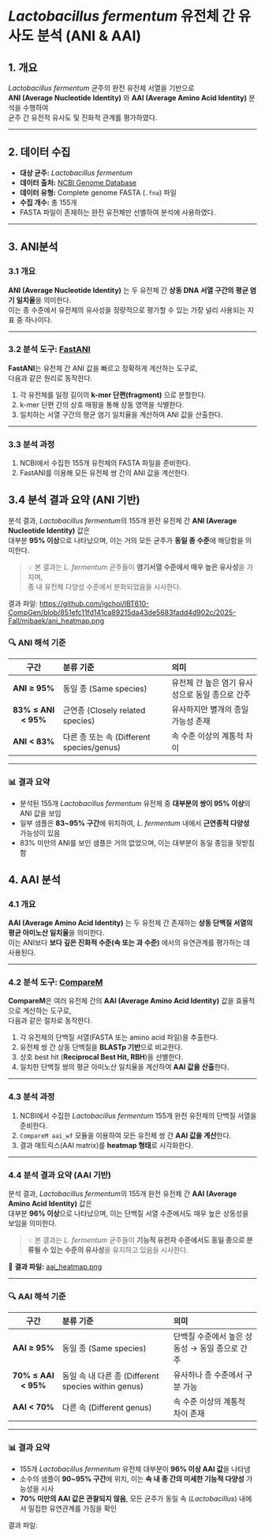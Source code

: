 # *Lactobacillus fermentum* 유전체 간 유사도 분석 (ANI & AAI)

## 1. 개요
*Lactobacillus fermentum* 균주의 완전 유전체 서열을 기반으로  
**ANI (Average Nucleotide Identity)** 와 **AAI (Average Amino Acid Identity)** 분석을 수행하여  
균주 간 유전적 유사도 및 진화적 관계를 평가하였다.

---

## 2. 데이터 수집

- **대상 균주:** *Lactobacillus fermentum*  
- **데이터 출처:** [NCBI Genome Database](https://www.ncbi.nlm.nih.gov/genome/)  
- **데이터 유형:** Complete genome FASTA (`.fna`) 파일  
- **수집 개수:** 총 155개  
- FASTA 파일이 존재하는 완전 유전체만 선별하여 분석에 사용하였다.

---

## 3. ANI분석

### 3.1 개요  
**ANI (Average Nucleotide Identity)** 는 두 유전체 간 **상동 DNA 서열 구간의 평균 염기 일치율**을 의미한다.  
이는 종 수준에서 유전체의 유사성을 정량적으로 평가할 수 있는 가장 널리 사용되는 지표 중 하나이다.

---

### 3.2 분석 도구: [FastANI](https://github.com/ParBLiSS/FastANI)
**FastANI**는 유전체 간 ANI 값을 빠르고 정확하게 계산하는 도구로,  
다음과 같은 원리로 동작한다.

1. 각 유전체를 일정 길이의 **k-mer 단편(fragment)** 으로 분할한다.  
2. k-mer 단편 간의 상호 매핑을 통해 상동 영역을 식별한다.  
3. 일치하는 서열 구간의 평균 염기 일치율을 계산하여 ANI 값을 산출한다.  

---

### 3.3 분석 과정

1. NCBI에서 수집한 155개 유전체의 FASTA 파일을 준비한다.  
2. FastANI를 이용해 모든 유전체 쌍 간의 ANI 값을 계산한다.  


## 3.4 분석 결과 요약 (ANI 기반)

분석 결과, *Lactobacillus fermentum*의 155개 완전 유전체 간 **ANI (Average Nucleotide Identity)** 값은  
대부분 **95% 이상**으로 나타났으며, 이는 거의 모든 균주가 **동일 종 수준**에 해당함을 의미한다.  

> 💡 본 결과는 *L. fermentum* 균주들이 **염기서열 수준에서 매우 높은 유사성**을 가지며,  
> 종 내 유전체 다양성 수준에서 분화되었음을 시사한다.

결과 파일: https://github.com/igchoi/IBT610-CompGen/blob/851efc11fd141ca89215da43de5683fadd4d902c/2025-Fall/mjbaek/ani_heatmap.png

### 🔍 ANI 해석 기준

| 구간 | 분류 기준 | 의미 |
|:-----:|:-----------|:------|
| **ANI ≥ 95%** | 동일 종 (Same species) | 유전체 간 높은 염기 유사성으로 동일 종으로 간주 |
| **83% ≤ ANI < 95%** | 근연종 (Closely related species) | 유사하지만 별개의 종일 가능성 존재 |
| **ANI < 83%** | 다른 종 또는 속 (Different species/genus) | 속 수준 이상의 계통적 차이 |

---

### 📊 결과 요약 
- 분석된 155개 *Lactobacillus fermentum* 유전체 중 **대부분의 쌍이 95% 이상**의 ANI 값을 보임  
- 일부 샘플은 **83~95% 구간**에 위치하여, *L. fermentum* 내에서 **근연종적 다양성** 가능성이 있음  
- 83% 미만의 ANI를 보인 샘플은 거의 없었으며, 이는 대부분이 동일 종임을 뒷받침함  


## 4. AAI 분석  

### 4.1 개요  
**AAI (Average Amino Acid Identity)** 는 두 유전체 간 존재하는 **상동 단백질 서열의 평균 아미노산 일치율**을 의미한다.  
이는 ANI보다 **보다 깊은 진화적 수준(속 또는 과 수준)** 에서의 유연관계를 평가하는 데 사용된다.  


---

### 4.2 분석 도구: [CompareM](https://github.com/dparks1134/CompareM)  
**CompareM**은 여러 유전체 간의 **AAI (Average Amino Acid Identity)** 값을 효율적으로 계산하는 도구로,  
다음과 같은 절차로 동작한다.

1. 각 유전체의 단백질 서열(FASTA 또는 amino acid 파일)을 추출한다.  
2. 유전체 쌍 간 상동 단백질을 **BLASTp 기반**으로 비교한다.  
3. 상호 best hit (**Reciprocal Best Hit, RBH**)을 선별한다.  
4. 일치한 단백질 쌍의 평균 아미노산 일치율을 계산하여 **AAI 값을 산출**한다.  

---

### 4.3 분석 과정  

1. NCBI에서 수집한 *Lactobacillus fermentum* 155개 완전 유전체의 단백질 서열을 준비한다.  
2. `CompareM aai_wf` 모듈을 이용하여 모든 유전체 쌍 간 **AAI 값을 계산**한다.  
3. 결과 매트릭스(AAI matrix)를 **heatmap 형태**로 시각화한다.  

---

### 4.4 분석 결과 요약 (AAI 기반)  

분석 결과, *Lactobacillus fermentum*의 155개 완전 유전체 간 **AAI (Average Amino Acid Identity)** 값은  
대부분 **96% 이상**으로 나타났으며, 이는 단백질 서열 수준에서도 매우 높은 상동성을 보임을 의미한다.  

> 💡 본 결과는 *L. fermentum* 균주들이 **기능적 유전자 수준에서도 동일 종으로 분류될 수 있는 수준의 유사성**을 유지하고 있음을 시사한다.

📁 **결과 파일:** [aai_heatmap.png](https://github.com/igchoi/IBT610-CompGen/blob/main/2025-Fall/mjbaek/aai_heatmap.png)

---

### 🔍 AAI 해석 기준  

| 구간 | 분류 기준 | 의미 |
|:-----:|:-----------|:------|
| **AAI ≥ 95%** | 동일 종 (Same species) | 단백질 수준에서 높은 상동성 → 동일 종으로 간주 |
| **70% ≤ AAI < 95%** | 동일 속 내 다른 종 (Different species within genus) | 유사하나 종 수준에서 구분 가능 |
| **AAI < 70%** | 다른 속 (Different genus) | 속 수준 이상의 계통적 차이 존재 |

---

### 📊 결과 요약  

- 155개 *Lactobacillus fermentum* 유전체 대부분이 **96% 이상 AAI 값**을 나타냄  
- 소수의 샘플이 **90~95% 구간**에 위치, 이는 **속 내 종 간의 미세한 기능적 다양성** 가능성을 시사  
- **70% 미만의 AAI 값은 관찰되지 않음**, 모든 균주가 동일 속 (*Lactobacillus*) 내에서 밀접한 유연관계를 가짐을 확인  

결과 파일: 



